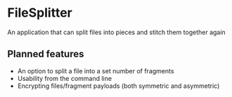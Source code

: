 # FileSplitter
 An application that can split files into pieces and stitch them together again

## Planned features
* An option to split a file into a set number of fragments
* Usability from the command line
* Encrypting files/fragment payloads (both symmetric and asymmetric)